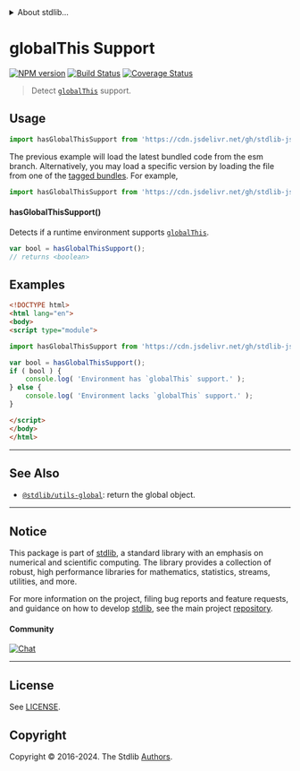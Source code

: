 <!--

@license Apache-2.0

Copyright (c) 2019 The Stdlib Authors.

Licensed under the Apache License, Version 2.0 (the "License");
you may not use this file except in compliance with the License.
You may obtain a copy of the License at

   http://www.apache.org/licenses/LICENSE-2.0

Unless required by applicable law or agreed to in writing, software
distributed under the License is distributed on an "AS IS" BASIS,
WITHOUT WARRANTIES OR CONDITIONS OF ANY KIND, either express or implied.
See the License for the specific language governing permissions and
limitations under the License.

-->


<details>
  <summary>
    About stdlib...
  </summary>
  <p>We believe in a future in which the web is a preferred environment for numerical computation. To help realize this future, we've built stdlib. stdlib is a standard library, with an emphasis on numerical and scientific computation, written in JavaScript (and C) for execution in browsers and in Node.js.</p>
  <p>The library is fully decomposable, being architected in such a way that you can swap out and mix and match APIs and functionality to cater to your exact preferences and use cases.</p>
  <p>When you use stdlib, you can be absolutely certain that you are using the most thorough, rigorous, well-written, studied, documented, tested, measured, and high-quality code out there.</p>
  <p>To join us in bringing numerical computing to the web, get started by checking us out on <a href="https://github.com/stdlib-js/stdlib">GitHub</a>, and please consider <a href="https://opencollective.com/stdlib">financially supporting stdlib</a>. We greatly appreciate your continued support!</p>
</details>

# globalThis Support

[![NPM version][npm-image]][npm-url] [![Build Status][test-image]][test-url] [![Coverage Status][coverage-image]][coverage-url] <!-- [![dependencies][dependencies-image]][dependencies-url] -->

> Detect [`globalThis`][mdn-global-this] support.



<section class="usage">

## Usage

```javascript
import hasGlobalThisSupport from 'https://cdn.jsdelivr.net/gh/stdlib-js/assert-has-globalthis-support@esm/index.mjs';
```
The previous example will load the latest bundled code from the esm branch. Alternatively, you may load a specific version by loading the file from one of the [tagged bundles](https://github.com/stdlib-js/assert-has-globalthis-support/tags). For example,

```javascript
import hasGlobalThisSupport from 'https://cdn.jsdelivr.net/gh/stdlib-js/assert-has-globalthis-support@v0.2.0-esm/index.mjs';
```

#### hasGlobalThisSupport()

Detects if a runtime environment supports [`globalThis`][mdn-global-this].

```javascript
var bool = hasGlobalThisSupport();
// returns <boolean>
```

</section>

<!-- /.usage -->

<section class="examples">

## Examples

<!-- eslint no-undef: "error" -->

```html
<!DOCTYPE html>
<html lang="en">
<body>
<script type="module">

import hasGlobalThisSupport from 'https://cdn.jsdelivr.net/gh/stdlib-js/assert-has-globalthis-support@esm/index.mjs';

var bool = hasGlobalThisSupport();
if ( bool ) {
    console.log( 'Environment has `globalThis` support.' );
} else {
    console.log( 'Environment lacks `globalThis` support.' );
}

</script>
</body>
</html>
```

</section>

<!-- /.examples -->



<!-- Section for related `stdlib` packages. Do not manually edit this section, as it is automatically populated. -->

<section class="related">

* * *

## See Also

-   <span class="package-name">[`@stdlib/utils-global`][@stdlib/utils/global]</span><span class="delimiter">: </span><span class="description">return the global object.</span>

</section>

<!-- /.related -->

<!-- Section for all links. Make sure to keep an empty line after the `section` element and another before the `/section` close. -->


<section class="main-repo" >

* * *

## Notice

This package is part of [stdlib][stdlib], a standard library with an emphasis on numerical and scientific computing. The library provides a collection of robust, high performance libraries for mathematics, statistics, streams, utilities, and more.

For more information on the project, filing bug reports and feature requests, and guidance on how to develop [stdlib][stdlib], see the main project [repository][stdlib].

#### Community

[![Chat][chat-image]][chat-url]

---

## License

See [LICENSE][stdlib-license].


## Copyright

Copyright &copy; 2016-2024. The Stdlib [Authors][stdlib-authors].

</section>

<!-- /.stdlib -->

<!-- Section for all links. Make sure to keep an empty line after the `section` element and another before the `/section` close. -->

<section class="links">

[npm-image]: http://img.shields.io/npm/v/@stdlib/assert-has-globalthis-support.svg
[npm-url]: https://npmjs.org/package/@stdlib/assert-has-globalthis-support

[test-image]: https://github.com/stdlib-js/assert-has-globalthis-support/actions/workflows/test.yml/badge.svg?branch=v0.2.0
[test-url]: https://github.com/stdlib-js/assert-has-globalthis-support/actions/workflows/test.yml?query=branch:v0.2.0

[coverage-image]: https://img.shields.io/codecov/c/github/stdlib-js/assert-has-globalthis-support/main.svg
[coverage-url]: https://codecov.io/github/stdlib-js/assert-has-globalthis-support?branch=main

<!--

[dependencies-image]: https://img.shields.io/david/stdlib-js/assert-has-globalthis-support.svg
[dependencies-url]: https://david-dm.org/stdlib-js/assert-has-globalthis-support/main

-->

[chat-image]: https://img.shields.io/gitter/room/stdlib-js/stdlib.svg
[chat-url]: https://app.gitter.im/#/room/#stdlib-js_stdlib:gitter.im

[stdlib]: https://github.com/stdlib-js/stdlib

[stdlib-authors]: https://github.com/stdlib-js/stdlib/graphs/contributors

[cli-section]: https://github.com/stdlib-js/assert-has-globalthis-support#cli
[cli-url]: https://github.com/stdlib-js/assert-has-globalthis-support/tree/cli
[@stdlib/assert-has-globalthis-support]: https://github.com/stdlib-js/assert-has-globalthis-support/tree/main

[umd]: https://github.com/umdjs/umd
[es-module]: https://developer.mozilla.org/en-US/docs/Web/JavaScript/Guide/Modules

[deno-url]: https://github.com/stdlib-js/assert-has-globalthis-support/tree/deno
[deno-readme]: https://github.com/stdlib-js/assert-has-globalthis-support/blob/deno/README.md
[umd-url]: https://github.com/stdlib-js/assert-has-globalthis-support/tree/umd
[umd-readme]: https://github.com/stdlib-js/assert-has-globalthis-support/blob/umd/README.md
[esm-url]: https://github.com/stdlib-js/assert-has-globalthis-support/tree/esm
[esm-readme]: https://github.com/stdlib-js/assert-has-globalthis-support/blob/esm/README.md
[branches-url]: https://github.com/stdlib-js/assert-has-globalthis-support/blob/main/branches.md

[stdlib-license]: https://raw.githubusercontent.com/stdlib-js/assert-has-globalthis-support/main/LICENSE

[mdn-global-this]: https://developer.mozilla.org/en-US/docs/Web/JavaScript/Reference/Global_Objects/globalThis

<!-- <related-links> -->

[@stdlib/utils/global]: https://github.com/stdlib-js/utils-global/tree/esm

<!-- </related-links> -->

</section>

<!-- /.links -->
